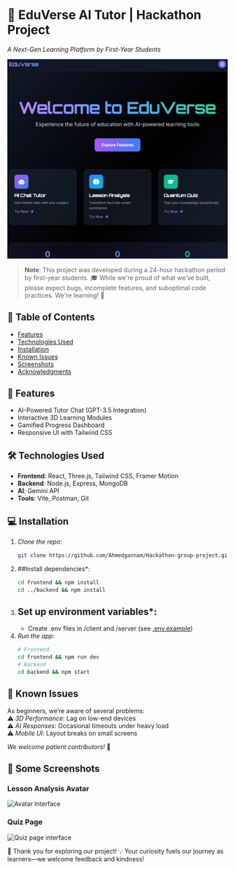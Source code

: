 # 🚀 EduVerse AI Tutor | Hackathon Project 
*A Next-Gen Learning Platform by First-Year Students*  

![Home Page](./screenshots/homePage.jpg) 

> **Note**: This project was developed during a 24-hour hackathon period by first-year students. 🎓 While we're proud of what we've built, please expect bugs, incomplete features, and suboptimal code practices. We're learning! 🙏

## 📌 Table of Contents
- [Features](#-features)
- [Technologies Used](#-technologies-used)
- [Installation](#-installation)
- [Known Issues](#-known-issues)
- [Screenshots](#-screenshots)
- [Acknowledgments](#-acknowledgments)

## 🌟 Features
- AI-Powered Tutor Chat (GPT-3.5 Integration)
- Interactive 3D Learning Modules
- Gamified Progress Dashboard
- Responsive UI with Tailwind CSS

## 🛠 Technologies Used
- **Frontend**: React, Three.js, Tailwind CSS, Framer Motion  
- **Backend**: Node.js, Express, MongoDB  
- **AI**: Gemini API  
- **Tools**: Vite, Postman, Git  

## 💻 Installation
1. *Clone the repo*:
   ```bash
   git clone https://github.com/Ahmedgannam/Hackathon-group-project.git
   
2. ##Install dependencies*:
   ```bash
   cd frontend && npm install
   cd ../backend && npm install
   
3. ## Set up environment variables*:
   - Create .env files in /client and /server (see [.env.example](.env.example))
4. *Run the app*:
   ```bash
   # Frontend
   cd frontend && npm run dev
   # Backend
   cd backend && npm start
   

## 🐛 Known Issues
As beginners, we’re aware of several problems:  
⚠ *3D Performance*: Lag on low-end devices  
⚠ *AI Responses*: Occasional timeouts under heavy load  
⚠ *Mobile UI*: Layout breaks on small screens  

*We welcome patient contributors!* 🙌  

## 📸 Some  Screenshots

   ### Lesson Analysis Avatar
   ![Avatar Interface](./screenshots/AvatarLessonAnalyzerPage.jpg)

   ### Quiz Page
   ![Quiz page interface](./screenshots/Quizpage.jpg)

🙏 Thank you for exploring our project!
💡 Your curiosity fuels our journey as learners—we welcome feedback and kindness!
